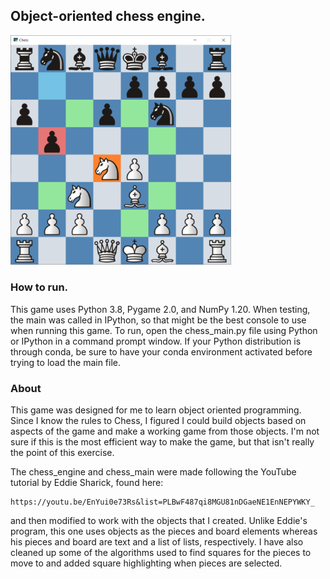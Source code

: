 ## Object-oriented chess engine.

<img src='images/screenshot.png' width=70%>

### How to run.

This game uses Python 3.8, Pygame 2.0, and NumPy 1.20. When testing, the main was called 
in IPython, so that might be the best console to use when running this game.
To run, open the chess_main.py file using Python or IPython in a command
prompt window. If your Python distribution is through conda, be sure to
have your conda environment activated before trying to load the main file.

### About
This game was designed for me to learn object oriented programming.  Since I 
know the rules to Chess, I figured I could build objects based on aspects of 
the game and make a working game from those objects.  I'm not sure if this is 
the most efficient way to make the game, but that isn't really the point of 
this exercise.

The chess_engine and chess_main were made following the YouTube tutorial by Eddie 
Sharick, found here:  
    
    https://youtu.be/EnYui0e73Rs&list=PLBwF487qi8MGU81nDGaeNE1EnNEPYWKY_
    
and then modified to work with the objects that I created.  Unlike Eddie's program, 
this one uses objects as the pieces and board elements whereas his pieces and board 
are text and a list of lists, respectively. I have also cleaned up some of the 
algorithms used to find squares for the pieces to move to and added square highlighting
when pieces are selected.
